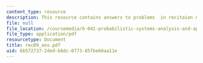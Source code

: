 ```yaml
---
content_type: resource
description: This resource contains answers to problems  in recitaion nine.
file: null
file_location: /coursemedia/6-041-probabilistic-systems-analysis-and-applied-probability-spring-2006/6b5727372dedb6dc077385fbe60aa11e_rec09_ans.pdf
file_type: application/pdf
resourcetype: Document
title: rec09_ans.pdf
uid: 6b572737-2ded-b6dc-0773-85fbe60aa11e
---
```

